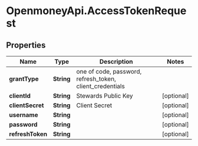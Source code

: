 # OpenmoneyApi.AccessTokenRequest

## Properties
Name | Type | Description | Notes
------------ | ------------- | ------------- | -------------
**grantType** | **String** | one of code, password, refresh_token, client_credentials | 
**clientId** | **String** | Stewards Public Key | [optional] 
**clientSecret** | **String** | Client Secret | [optional] 
**username** | **String** |  | [optional] 
**password** | **String** |  | [optional] 
**refreshToken** | **String** |  | [optional] 


